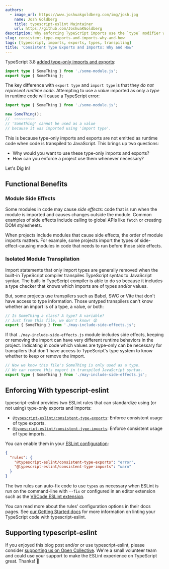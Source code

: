 ```yaml
---
authors:
  - image_url: https://www.joshuakgoldberg.com/img/josh.jpg
    name: Josh Goldberg
    title: typescript-eslint Maintainer
    url: https://github.com/JoshuaKGoldberg
description: Why enforcing TypeScript imports use the `type` modifier when possible benefits some project setups.
slug: consistent-type-exports-and-imports-why-and-how
tags: [typescript, imports, exports, types, transpiling]
title: 'Consistent Type Exports and Imports: Why and How'
---
```


TypeScript 3.8 [added type-only imports and exports](https://www.typescriptlang.org/docs/handbook/release-notes/typescript-3-8.html):

```ts
import type { SomeThing } from './some-module.js';
export type { SomeThing };
```

The key difference with `export type` and `import type` is that they _do not represent runtime code_.
Attempting to use a _value_ imported as only a _type_ in runtime code will cause a TypeScript error:

```ts twoslash
import type { SomeThing } from './some-module.js';

new SomeThing();
//  ~~~~~~~~~
// 'SomeThing' cannot be used as a value
// because it was imported using 'import type'.
```

This is because type-only imports and exports are not emitted as runtime code when code is transpiled to JavaScript.
This brings up two questions:

- Why would you want to use these type-only imports and exports?
- How can you enforce a project use them whenever necessary?

Let's Dig In!

<!--truncate-->

## Functional Benefits

### Module Side Effects

Some modules in code may cause _side effects_: code that is run when the module is imported and causes changes outside the module.
Common examples of side effects include calling to global APIs like `fetch` or creating DOM stylesheets.

When projects include modules that cause side effects, the order of module imports matters.
For example, some projects import the types of side-effect-causing modules in code that needs to run before those side effects.

### Isolated Module Transpilation

Import statements that only import types are generally removed when the built-in TypeScript compiler transpiles TypeScript syntax to JavaScript syntax.
The built-in TypeScript compiler is able to do so because it includes a type checker that knows which imports are of types and/or values.

But, some projects use transpilers such as Babel, SWC or Vite that don't have access to type information.
Those untyped transpilers can't know whether an import is of a type, a value, or both:

```ts
// Is SomeThing a class? A type? A variable?
// Just from this file, we don't know! 😫
export { SomeThing } from './may-include-side-effects.js';
```

If that `./may-include-side-effects.js` module includes side effects, keeping or removing the import can have very different runtime behaviors in the project.
Indicating in code which values are type-only can be necessary for transpilers that don't have access to TypeScript's type system to know whether to keep or remove the import.

```ts
// Now we know this file's SomeThing is only used as a type.
// We can remove this export in transpiled JavaScript syntax.
export type { SomeThing } from './may-include-side-effects.js';
```

## Enforcing With typescript-eslint

typescript-eslint provides two ESLint rules that can standardize using (or not using) type-only exports and imports:

- [`@typescript-eslint/consistent-type-exports`](https://typescript-eslint.io/rules/consistent-type-exports): Enforce consistent usage of type exports.
- [`@typescript-eslint/consistent-type-imports`](https://typescript-eslint.io/rules/consistent-type-imports): Enforce consistent usage of type imports.

You can enable them in your [ESLint configuration](https://eslint.org/docs/latest/user-guide/configuring):

```json
{
  "rules": {
    "@typescript-eslint/consistent-type-exports": "error",
    "@typescript-eslint/consistent-type-imports": "warn"
  }
}
```

The two rules can auto-fix code to use `type`s as necessary when ESLint is run on the command-line with `--fix` or configured in an editor extension such as the [VSCode ESLint extension](https://marketplace.visualstudio.com/items?itemName=dbaeumer.vscode-eslint).

You can read more about the rules' configuration options in their docs pages.
See [our Getting Started docs](https://typescript-eslint.io/getting-started) for more information on linting your TypeScript code with typescript-eslint.

## Supporting typescript-eslint

If you enjoyed this blog post and/or or use typescript-eslint, please consider [supporting us on Open Collective](https://opencollective.com/typescript-eslint).
We're a small volunteer team and could use your support to make the ESLint experience on TypeScript great.
Thanks! 💖
